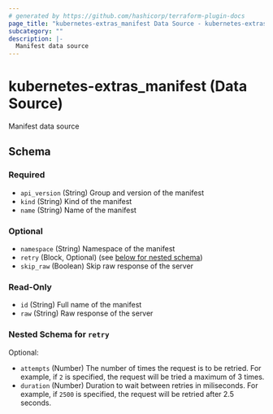```yaml
---
# generated by https://github.com/hashicorp/terraform-plugin-docs
page_title: "kubernetes-extras_manifest Data Source - kubernetes-extras"
subcategory: ""
description: |-
  Manifest data source
---
```


# kubernetes-extras_manifest (Data Source)

Manifest data source



<!-- schema generated by tfplugindocs -->
## Schema

### Required

- `api_version` (String) Group and version of the manifest
- `kind` (String) Kind of the manifest
- `name` (String) Name of the manifest

### Optional

- `namespace` (String) Namespace of the manifest
- `retry` (Block, Optional) (see [below for nested schema](#nestedblock--retry))
- `skip_raw` (Boolean) Skip raw response of the server

### Read-Only

- `id` (String) Full name of the manifest
- `raw` (String) Raw response of the server

<a id="nestedblock--retry"></a>
### Nested Schema for `retry`

Optional:

- `attempts` (Number) The number of times the request is to be retried. For example, if `2` is specified, the request will be tried a maximum of 3 times.
- `duration` (Number) Duration to wait between retries in miliseconds. For example, if `2500` is specified, the request will be retried after 2.5 seconds.
